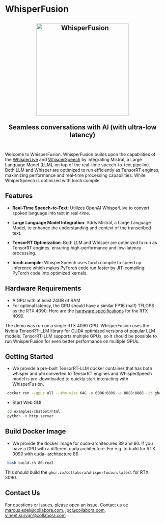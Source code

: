 # WhisperFusion

<h2 align="center">
  <a href="https://www.youtube.com/watch?v=_PnaP0AQJnk"><img
src="https://img.youtube.com/vi/_PnaP0AQJnk/0.jpg" style="background-color:rgba(0,0,0,0);" height=300 alt="WhisperFusion"></a>
  <br><br>Seamless conversations with AI (with ultra-low latency)<br><br>
</h2>

Welcome to WhisperFusion. WhisperFusion builds upon the capabilities of
the [WhisperLive](https://github.com/collabora/WhisperLive) and
[WhisperSpeech](https://github.com/collabora/WhisperSpeech) by
integrating Mistral, a Large Language Model (LLM), on top of the
real-time speech-to-text pipeline. Both LLM and
Whisper are optimized to run efficiently as TensorRT engines, maximizing
performance and real-time processing capabilities. While WhiperSpeech is 
optimized with torch.compile.

## Features

- **Real-Time Speech-to-Text**: Utilizes OpenAI WhisperLive to convert
  spoken language into text in real-time.

- **Large Language Model Integration**: Adds Mistral, a Large Language
  Model, to enhance the understanding and context of the transcribed
  text.

- **TensorRT Optimization**: Both LLM and Whisper are optimized to
  run as TensorRT engines, ensuring high-performance and low-latency
  processing.
- **torch.compile**: WhisperSpeech uses torch.compile to speed up 
  inference which makes PyTorch code run faster by JIT-compiling PyTorch
  code into optimized kernels.

## Hardware Requirements

- A GPU with at least 24GB of RAM
- For optimal latency, the GPU should have a similar FP16 (half) TFLOPS as the RTX 4090. Here are the [hardware specifications](https://www.techpowerup.com/gpu-specs/geforce-rtx-4090.c3889) for the RTX 4090.

The demo was run on a single RTX 4090 GPU. WhisperFusion uses the Nvidia TensorRT-LLM library for CUDA optimized versions of popular LLM models. TensorRT-LLM supports multiple GPUs, so it should be possible to run WhisperFusion for even better performance on multiple GPUs.

## Getting Started
- We provide a pre-built TensorRT-LLM docker container that has both whisper and
  phi converted to TensorRT engines and WhisperSpeech model is pre-downloaded to 
  quickly start interacting with WhisperFusion.
```bash
 docker run --gpus all --shm-size 64G -p 6006:6006 -p 8888:8888 -it ghcr.io/collabora/whisperfusion:latest
```

- Start Web GUI
```bash
 cd examples/chatbot/html
 python -m http.server
```

## Build Docker Image
- We provide the docker image for cuda-architecures 89 and 90. If you have a GPU
  with a different cuda architecture. For e.g. to build for RTX 3090 with cuda-
  architecture 86
```bash
 bash build.sh 86-real
```
This should build the `ghcr.io/collabora/whisperfusion:latest` for RTX 3090.

## Contact Us

For questions or issues, please open an issue. Contact us at:
marcus.edel@collabora.com, jpc@collabora.com,
vineet.suryan@collabora.com
